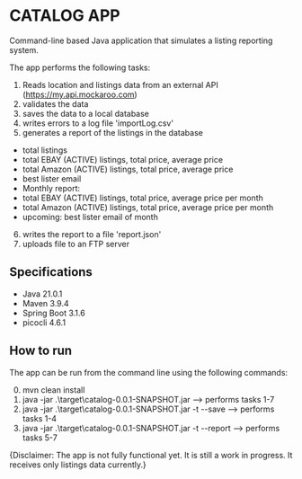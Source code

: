 CATALOG APP
===========
Command-line based Java application that simulates a listing reporting system.

The app performs the following tasks:
1. Reads location and listings data from an external API (https://my.api.mockaroo.com)
2. validates the data
3. saves the data to a local database
4. writes errors to a log file 'importLog.csv'
5. generates a report of the listings in the database
- total listings
- total EBAY (ACTIVE) listings, total price, average price
- total Amazon (ACTIVE) listings, total price, average price
- best lister email
- Monthly report:
- total EBAY (ACTIVE) listings, total price, average price per month
- total Amazon (ACTIVE) listings, total price, average price per month
- upcoming: best lister email of month
6. writes the report to a file 'report.json'
7. uploads file to an FTP server


## Specifications
- Java 21.0.1
- Maven 3.9.4
- Spring Boot 3.1.6
- picocli 4.6.1

## How to run
The app can be run from the command line using the following commands:

0. mvn clean install 
1. java -jar .\target\catalog-0.0.1-SNAPSHOT.jar --> performs tasks 1-7
2. java -jar .\target\catalog-0.0.1-SNAPSHOT.jar -t --save --> performs tasks 1-4
3. java -jar .\target\catalog-0.0.1-SNAPSHOT.jar -t --report --> performs tasks 5-7

{Disclaimer: 
The app is not fully functional yet. It is still a work in progress.
It receives only listings data currently.}


